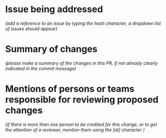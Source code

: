 # Issue being addressed
*(add a reference to an issue by typing the hash character, a dropdown list of issues should appear)*

# Summary of changes
*(please make a summary of the changes in this PR, if not already clearly indicated in the commit message)*

# Mentions of persons or teams responsible for reviewing proposed changes
*(if there is more than one person to be credited for this change, or to get the attention of a reviewer, mention them using the [at] character )*
